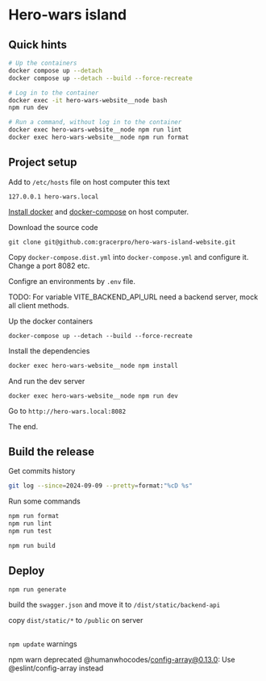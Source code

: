 # Hero-wars island

## Quick hints

```bash
# Up the containers
docker compose up --detach
docker compose up --detach --build --force-recreate

# Log in to the container
docker exec -it hero-wars-website__node bash
npm run dev

# Run a command, without log in to the container
docker exec hero-wars-website__node npm run lint
docker exec hero-wars-website__node npm run format
```


## Project setup

Add to `/etc/hosts` file on host computer this text

```
127.0.0.1 hero-wars.local
```

[Install docker](https://docs.docker.com/engine/install/)
and
[docker-compose](https://docs.docker.com/compose/install/) on host computer.

Download the source code

```
git clone git@github.com:gracerpro/hero-wars-island-website.git
```

Copy `docker-compose.dist.yml` into `docker-compose.yml` and configure it. Change a port 8082 etc.

Configre an environments by `.env` file.

TODO: For variable VITE_BACKEND_API_URL need a backend server, mock all client methods.

Up the docker containers

```
docker-compose up --detach --build --force-recreate
```

Install the dependencies

```bash
docker exec hero-wars-website__node npm install
```

And run the dev server

```
docker exec hero-wars-website__node npm run dev
```

Go to `http://hero-wars.local:8082`

The end.


## Build the release

Get commits history

```bash
git log --since=2024-09-09 --pretty=format:"%cD %s"
```

Run some commands

```bash
npm run format
npm run lint
npm run test

npm run build
```

## Deploy

```bash
npm run generate
```

build the `swagger.json` and move it to `/dist/static/backend-api`

copy `dist/static/*` to `/public` on server


##

`npm update` warnings

npm warn deprecated @humanwhocodes/config-array@0.13.0: Use @eslint/config-array instead
